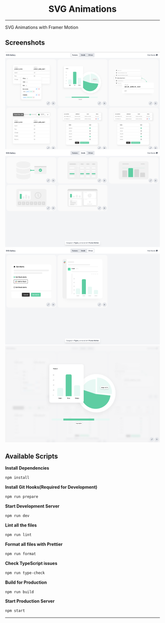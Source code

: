 <h1 align="center">
  SVG Animations
</h1>

---

SVG Animations with Framer Motion

## Screenshots

![Feature Illustrations](https://raw.githubusercontent.com/nirnejak/svg-animations/master/screenshots/01-features.png)
![Details Illustrations](https://raw.githubusercontent.com/nirnejak/svg-animations/master/screenshots/02-details.png)
![Other Illustrations](https://raw.githubusercontent.com/nirnejak/svg-animations/master/screenshots/03-others.png)
![Fullscreen view](https://raw.githubusercontent.com/nirnejak/svg-animations/master/screenshots/04-fullscreen.png)

## Available Scripts

**Install Dependencies**

```bash
npm install
```

**Install Git Hooks(Required for Development)**

```bash
npm run prepare
```

**Start Development Server**

```bash
npm run dev
```

**Lint all the files**

```bash
npm run lint
```

**Format all files with Prettier**

```bash
npm run format
```

**Check TypeScript issues**

```bash
npm run type-check
```

**Build for Production**

```bash
npm run build
```

**Start Production Server**

```bash
npm start
```

---
